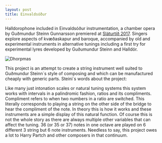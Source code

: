 ```yaml
---
layout: post
title: Einvaldsóður
---
```

Halldorophone included in Einvaldsóður instrumentation, a chamber opera by Guðmundur Steinn Gunnarsson premiered at [Sláturtíð 2017](http://www.slatur.is/slaturtid/slaturtid-2017/). Singers explore aspects of kvæðaskapur and baroque, accompanied by old and experimental instruments in alternative tunings including a first try for experimental lyres developed by Guðumundur Steinn and Halldór.  

![Dhorpmas](/df/public/img/DhorpmaChamber.jpg)  

This project is an attempt to create a string instrument well suited to Guðmundur Steinn´s style of composing and which can be manufactured cheaply with generic parts. Steini´s words about the project:  

Like many just intonation scales or natural tuning systems this system works with intervals in a palindromic fashion, ratios and its compliments. Compliment refers to when two numbers in a ratio are switched. This literally corresponds to playing a string on the other side of the bridge to hear the compliment of the note. In theory this is how it works and these instruments are a simple display of this natural function. Of course this is not the whole story as there are always multiple other variables that can affect the tuning. 36 (or 35 or 37) notes in one octave are played on 6 different 3 string but 6 note instruments. Needless to say, this project owes a lot to Harry Partch and other composers in that continuum.
